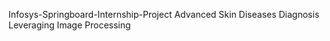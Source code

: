 Infosys-Springboard-Internship-Project
Advanced Skin Diseases Diagnosis Leveraging Image Processing 
